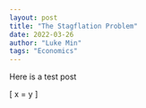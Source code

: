 ```yaml
---
layout: post
title: "The Stagflation Problem"
date: 2022-03-26
author: "Luke Min"
tags: "Economics"
---
```


Here is a test post

\[ x = y \]


